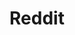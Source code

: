---
blog: https://www.reddit.com/r/blog/
facebook: https://www.facebook.com/reddit
github: reddit
logohandle: reddit
sort: reddit
title: Reddit
twitter: https://www.twitter.com/reddit
website: https://www.reddit.com/
wikipedia: https://en.wikipedia.org/wiki/Reddit
---
